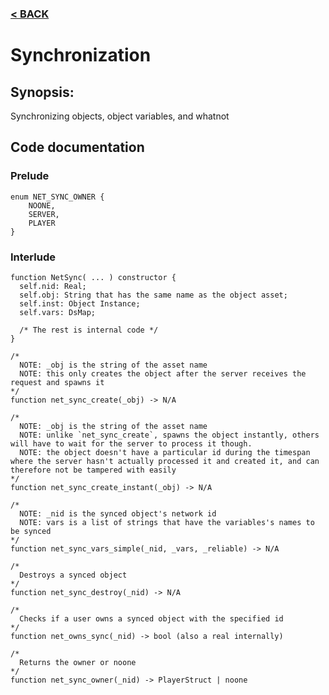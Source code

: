 ### [< BACK](start.md)

# Synchronization
## Synopsis:
Synchronizing objects, object variables, and whatnot
## Code documentation
### Prelude
```gml
enum NET_SYNC_OWNER {
	NOONE,
	SERVER,
	PLAYER
}
```
### Interlude
```gml
function NetSync( ... ) constructor {
  self.nid: Real;
  self.obj: String that has the same name as the object asset;
  self.inst: Object Instance;
  self.vars: DsMap;

  /* The rest is internal code */
}
```
```gml
/*
  NOTE: _obj is the string of the asset name
  NOTE: this only creates the object after the server receives the request and spawns it
*/
function net_sync_create(_obj) -> N/A
```
```gml
/*
  NOTE: _obj is the string of the asset name
  NOTE: unlike `net_sync_create`, spawns the object instantly, others will have to wait for the server to process it though.
  NOTE: the object doesn't have a particular id during the timespan where the server hasn't actually processed it and created it, and can therefore not be tampered with easily
*/
function net_sync_create_instant(_obj) -> N/A
```
```gml
/*
  NOTE: _nid is the synced object's network id
  NOTE: vars is a list of strings that have the variables's names to be synced
*/
function net_sync_vars_simple(_nid, _vars, _reliable) -> N/A
```
```gml
/*
  Destroys a synced object
*/
function net_sync_destroy(_nid) -> N/A
```
```gml
/*
  Checks if a user owns a synced object with the specified id
*/
function net_owns_sync(_nid) -> bool (also a real internally)
```
```gml
/*
  Returns the owner or noone
*/
function net_sync_owner(_nid) -> PlayerStruct | noone
```

